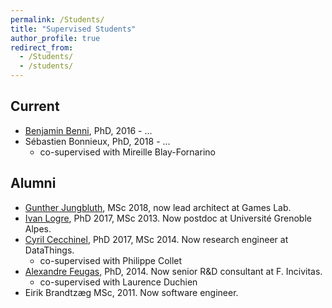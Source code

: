 ```yaml
---
permalink: /Students/
title: "Supervised Students"
author_profile: true
redirect_from:
  - /Students/
  - /students/
---
```


## Current

  - [Benjamin Benni](http://www.i3s.unice.fr/~benni/), PhD, 2016 - ...
  - Sébastien Bonnieux, PhD, 2018 - ...
    - co-supervised with Mireille Blay-Fornarino

## Alumni

  - [Gunther Jungbluth](https://www.linkedin.com/in/günther-jungbluth-97364a11b/), MSc 2018, now lead architect at Games Lab.
  - [Ivan Logre](https://www.linkedin.com/in/logre/), PhD 2017, MSc 2013. Now postdoc at Université Grenoble Alpes.
  - [Cyril Cecchinel](https://www.linkedin.com/in/cyrilcecchinel/), PhD 2017, MSc 2014. Now research engineer at DataThings.
    - co-supervised with Philippe Collet
  - [Alexandre Feugas](https://www.linkedin.com/in/alexandre-feugas-200a7316/), PhD, 2014. Now senior R&D consultant at F. Incivitas.
    - co-supervised with Laurence Duchien
  - Eirik Brandtzæg MSc, 2011. Now software engineer.

